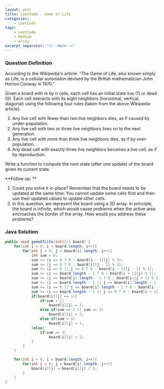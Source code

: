 ```yaml
---
layout: post
title: LeetCode - Game of Life
categories:
    - LeetCode
tags:
    - LeetCode
    - Medium
    - Array
excerpt_separator: "<!--more-->"
---
```


### Question Definition

According to the Wikipedia's article: "The Game of Life, also known simply as Life, is a cellular automaton devised by the British mathematician John Horton Conway in 1970."

Given a board with m by n cells, each cell has an initial state live (1) or dead (0). Each cell interacts with its eight neighbors (horizontal, vertical, diagonal) using the following four rules (taken from the above Wikipedia article):

1. Any live cell with fewer than two live neighbors dies, as if caused by under-population.
2. Any live cell with two or three live neighbors lives on to the next generation.
3. Any live cell with more than three live neighbors dies, as if by over-population..
4. Any dead cell with exactly three live neighbors becomes a live cell, as if by reproduction.

Write a function to compute the next state (after one update) of the board given its current state.
<!--more-->

**Follow up: **

1. Could you solve it in-place? Remember that the board needs to be updated at the same time: You cannot update some cells first and then use their updated values to update other cells.
2. In this question, we represent the board using a 2D array. In principle, the board is infinite, which would cause problems when the active area encroaches the border of the array. How would you address these problems?

### Java Solution
```java
public void gameOfLife(int[][] board) {
    for(int i = 0; i < board.length; i++){
        for(int j = 0; j < board[i].length; j++){
            int sum = 0;
            sum += (i == 0 ? 0 : board[i - 1][j] % 2);
            sum += (j == 0 ? 0 : board[i][j - 1] % 2);
            sum += (i == 0 || j == 0 ? 0 : board[i - 1][j - 1] % 2);
            sum += (i == board.length - 1 ? 0 : board[i + 1][j] % 2);
            sum += (j == board[i].length - 1 ? 0 : board[i][j + 1] % 2);
            sum += (i == board.length - 1 || j == board[i].length - 1 ? 0 : board[i + 1][j + 1] % 2);
            sum += (i == 0 || j == board[i].length - 1 ? 0 : board[i - 1][j + 1] % 2);
            sum += (i == board.length - 1 || j == 0 ? 0 : board[i + 1][j - 1] % 2);
            if(board[i][j] == 1){
                if(sum < 2)
                    board[i][j] = 1;
                else if(sum == 2 || sum == 3)
                    board[i][j] = 3;
                else if(sum > 3)
                    board[i][j] = 1;
            }else{
                if(sum == 3)
                    board[i][j] = 2;
            }
        }
    }

    for(int i = 0; i < board.length; i++){
        for(int j = 0; j < board[i].length; j++){
            board[i][j] = board[i][j] / 2;
        }
    }
}
```
